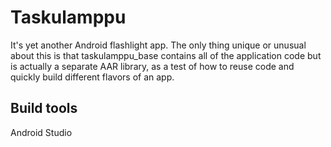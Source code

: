 # Taskulamppu
It's yet another Android flashlight app. The only thing unique or unusual about this is that taskulamppu_base contains all of the application code but is actually a separate AAR library, as a test of how to reuse code and quickly build different flavors of an app.

## Build tools
Android Studio
